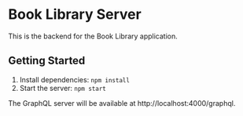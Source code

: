 # Book Library Server

This is the backend for the Book Library application.

## Getting Started

1. Install dependencies: `npm install`
2. Start the server: `npm start`

The GraphQL server will be available at http://localhost:4000/graphql.